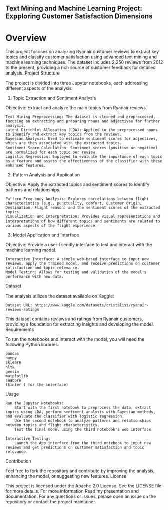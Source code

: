 ## Text Mining and Machine Learning Project: Expploring Customer Satisfaction Dimensions 
# Overview

This project focuses on analyzing Ryanair customer reviews to extract key topics and classify customer satisfaction using advanced text mining and machine learning techniques. The dataset includes 2,250 reviews from 2012 to the present, providing a rich source of customer feedback for detailed analysis.
Project Structure

The project is divided into three Jupyter notebooks, each addressing different aspects of the analysis:
1. Topic Extraction and Sentiment Analysis

Objective: Extract and analyze the main topics from Ryanair reviews.

    Text Mining Preprocessing: The dataset is cleaned and preprocessed, focusing on extracting and preparing nouns and adjectives for further analysis.
    Latent Dirichlet Allocation (LDA): Applied to the preprocessed nouns to identify and extract key topics from the reviews.
    Bayesian Analysis: Used to estimate sentiment scores for adjectives, which are then associated with the extracted topics.
    Sentiment Score Calculation: Sentiment scores (positive or negative) are normalized for each topic per review.
    Logistic Regression: Employed to evaluate the importance of each topic as a feature and assess the effectiveness of the classifier with these enhanced features.

2. Pattern Analysis and Application

Objective: Apply the extracted topics and sentiment scores to identify patterns and relationships.

    Pattern Frequency Analysis: Explores correlations between flight characteristics (e.g., punctuality, comfort, Customer Origin, Destination, Flight reason) and the sentiment scores of the extracted topics.
    Visualization and Interpretation: Provides visual representations and interpretations of how different topics and sentiments are related to various aspects of the flight experience.

3. Model Application and Interface

Objective: Provide a user-friendly interface to test and interact with the machine learning model.

    Interactive Interface: A simple web-based interface to input new reviews, apply the trained model, and receive predictions on customer satisfaction and topic relevance.
    Model Testing: Allows for testing and validation of the model's performance with new data.

Dataset

The analysis utilizes the dataset available on Kaggle:

    Dataset URL: https://www.kaggle.com/datasets/cristaliss/ryanair-reviews-ratings

This dataset contains reviews and ratings from Ryanair customers, providing a foundation for extracting insights and developing the model.
Requirements

To run the notebooks and interact with the model, you will need the following Python libraries:

    pandas
    numpy
    sklearn
    nltk
    gensim
    matplotlib
    seaborn
    tkinter ( for the interface)

Usage

    Run the Jupyter Notebooks:
        Start with the first notebook to preprocess the data, extract topics using LDA, perform sentiment analysis with Bayesian methods, and evaluate the classifier with logistic regression.
        Use the second notebook to analyze patterns and relationships between topics and flight characteristics.
        Test the final model using the third notebook's web interface.

    Interactive Testing:
        Launch the App interface from the third notebook to input new reviews and get predictions on customer satisfaction and topic relevance.

Contribution

Feel free to fork the repository and contribute by improving the analysis, enhancing the model, or suggesting new features.
License

This project is licensed under the Apache 2.0 License. See the LICENSE file for more details.
For more information Read my presentation and documentation. 
For any questions or issues, please open an issue on the repository or contact the project maintainer.
